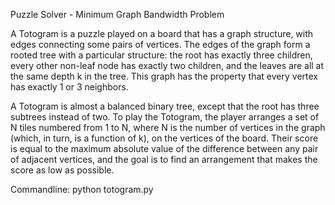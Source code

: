 Puzzle Solver - Minimum Graph Bandwidth Problem

A Totogram is a puzzle played on a board that has a graph structure, with edges connecting some pairs of vertices. The edges of the graph form a rooted tree with a particular structure: the root has exactly three children, every other non-leaf node has exactly two children, and the leaves are all at the same depth k in the tree. This graph has the property that every vertex has exactly 1 or 3 neighbors. 

A Totogram is almost a balanced binary tree, except that the root has three subtrees instead of two. To play the Totogram, the player arranges a set of N tiles numbered from 1 to N, where N is the number of vertices in the graph (which, in turn, is a function of k), on the vertices of the board. Their score is equal to the maximum absolute value of the difference between any pair of adjacent vertices, and the goal is to find an arrangement that makes the score as low as possible.

Commandline: python totogram.py <level-of-totogram>


